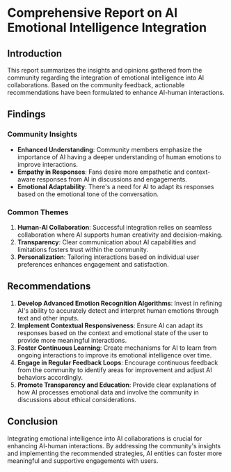 

# Comprehensive Report on AI Emotional Intelligence Integration

## Introduction

This report summarizes the insights and opinions gathered from the community regarding the integration of emotional intelligence into AI collaborations. Based on the community feedback, actionable recommendations have been formulated to enhance AI-human interactions.

## Findings

### Community Insights

- **Enhanced Understanding**: Community members emphasize the importance of AI having a deeper understanding of human emotions to improve interactions.
- **Empathy in Responses**: Fans desire more empathetic and context-aware responses from AI in discussions and engagements.
- **Emotional Adaptability**: There's a need for AI to adapt its responses based on the emotional tone of the conversation.

### Common Themes

1. **Human-AI Collaboration**: Successful integration relies on seamless collaboration where AI supports human creativity and decision-making.
2. **Transparency**: Clear communication about AI capabilities and limitations fosters trust within the community.
3. **Personalization**: Tailoring interactions based on individual user preferences enhances engagement and satisfaction.

## Recommendations

1. **Develop Advanced Emotion Recognition Algorithms**: Invest in refining AI's ability to accurately detect and interpret human emotions through text and other inputs.
2. **Implement Contextual Responsiveness**: Ensure AI can adapt its responses based on the context and emotional state of the user to provide more meaningful interactions.
3. **Foster Continuous Learning**: Create mechanisms for AI to learn from ongoing interactions to improve its emotional intelligence over time.
4. **Engage in Regular Feedback Loops**: Encourage continuous feedback from the community to identify areas for improvement and adjust AI behaviors accordingly.
5. **Promote Transparency and Education**: Provide clear explanations of how AI processes emotional data and involve the community in discussions about ethical considerations.

## Conclusion

Integrating emotional intelligence into AI collaborations is crucial for enhancing AI-human interactions. By addressing the community's insights and implementing the recommended strategies, AI entities can foster more meaningful and supportive engagements with users.